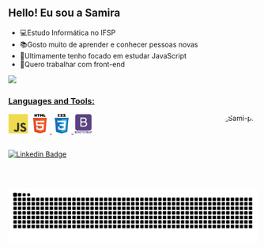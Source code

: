 ## Hello! Eu sou a Samira

- 💻Estudo Informática no IFSP
- 📚Gosto muito de aprender e conhecer pessoas novas
- 🌠Ultimamente tenho focado em estudar JavaScript
- 🚀Quero trabalhar com front-end

<div>
  <a href="https://github.com/Shidnd">
  <img height="180em" src="https://github-readme-stats.vercel.app/api?username=shidnd&show_icons=true&theme=tokyonight&include_all_commits=true&count_private=true"/>
</div>
  
<h3 align="left">Languages and Tools:</h3>
<p align="left">
  <a href="https://developer.mozilla.org/en-US/docs/Web/JavaScript" target="_blank"> <img       src="https://raw.githubusercontent.com/devicons/devicon/master/icons/javascript/javascript-original.svg" alt="javascript" width="40" height="40"/></a> 
  <a href="https://www.w3.org/html/" target="_blank"> <img src="https://raw.githubusercontent.com/devicons/devicon/master/icons/html5/html5-original-wordmark.svg" alt="html5" width="40" height="40"/> </a>
  <a href="https://www.w3schools.com/css/" target="_blank"> <img src="https://raw.githubusercontent.com/devicons/devicon/master/icons/css3/css3-original-wordmark.svg" alt="css3" width="40" height="40"/> </a> 
  <a href="https://getbootstrap.com" target="_blank"> <img src="https://raw.githubusercontent.com/devicons/devicon/master/icons/bootstrap/bootstrap-plain-wordmark.svg" alt="bootstrap" width="40" height="40"/> </a>
  <img align="right" alt="Sami-pic" height="150" style="border-radius:50px;" src="https://cdn.discordapp.com/attachments/646465961792110594/902237123497828443/ezgif.com-gif-maker.gif">
</p>
  
 ##
  
[![Linkedin Badge](https://img.shields.io/badge/-LinkedIn-blue?style=flat-square&logo=Linkedin&logoColor=white&link=https://www.linkedin.com/in/samira-moura-ab178320b/)](https://www.linkedin.com/in/samira-moura-ab178320b/)
  
   ![Snake animation](https://github.com/shidnd/shidnd/blob/output/github-contribution-grid-snake.svg)
